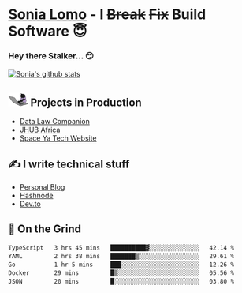 # [Sonia Lomo](https://sonylomo.github.io/) - I ~~Break~~ ~~Fix~~ Build Software 😇
### Hey there Stalker... 😏 

<a href="https://github.com/sonylomo/github-readme-stats">
  <img align="center" src="https://media.giphy.com/media/lU05nFSW6Y2A/giphy.gif" alt="Sonia's github stats" />
</a>

## <img src="assets/devcat.gif" width="40"> Projects in Production
- [Data Law Companion](https://datalawcompanion.org/)
- [JHUB Africa](https://jhubafrica.com/)
- [Space Ya Tech Website](https://www.spaceyatech.com/)

## ✍️ I write technical stuff
- [Personal Blog](https://sonylomo-github-io.vercel.app/blog)
- [Hashnode](https://sonylomo.hashnode.dev/)
- [Dev.to](https://dev.to/sonylomo)

## 🤡 On the Grind
<!--START_SECTION:waka-->

```txt
TypeScript   3 hrs 45 mins   ██████████▓░░░░░░░░░░░░░░   42.14 %
YAML         2 hrs 38 mins   ███████▒░░░░░░░░░░░░░░░░░   29.61 %
Go           1 hr 5 mins     ███░░░░░░░░░░░░░░░░░░░░░░   12.26 %
Docker       29 mins         █▒░░░░░░░░░░░░░░░░░░░░░░░   05.56 %
JSON         20 mins         █░░░░░░░░░░░░░░░░░░░░░░░░   03.80 %
```

<!--END_SECTION:waka-->
